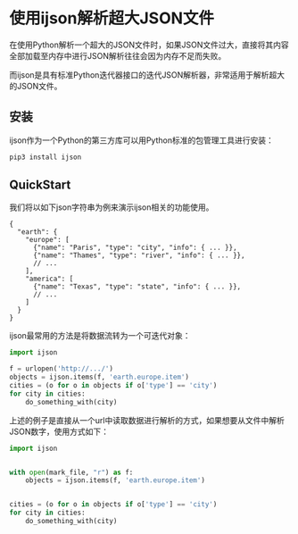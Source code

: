 # 使用ijson解析超大JSON文件

在使用Python解析一个超大的JSON文件时，如果JSON文件过大，直接将其内容全部加载至内存中进行JSON解析往往会因为内存不足而失败。

而ijson是具有标准Python迭代器接口的迭代JSON解析器，非常适用于解析超大的JSON文件。

## 安装

ijson作为一个Python的第三方库可以用Python标准的包管理工具进行安装：

```bash
pip3 install ijson
```

## QuickStart

我们将以如下json字符串为例来演示ijson相关的功能使用。

```
{
  "earth": {
    "europe": [
      {"name": "Paris", "type": "city", "info": { ... }},
      {"name": "Thames", "type": "river", "info": { ... }},
      // ...
    ],
    "america": [
      {"name": "Texas", "type": "state", "info": { ... }},
      // ...
    ]
  }
}
```

ijson最常用的方法是将数据流转为一个可迭代对象：

```python
import ijson

f = urlopen('http://.../')
objects = ijson.items(f, 'earth.europe.item')
cities = (o for o in objects if o['type'] == 'city')
for city in cities:
    do_something_with(city)
```

上述的例子是直接从一个url中读取数据进行解析的方式，如果想要从文件中解析JSON数字，使用方式如下：

```python
import ijson


with open(mark_file, "r") as f:
    objects = ijson.items(f, 'earth.europe.item')


cities = (o for o in objects if o['type'] == 'city')
for city in cities:
    do_something_with(city)
```
